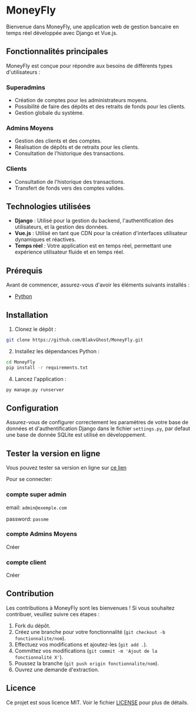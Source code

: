 # MoneyFly

Bienvenue dans MoneyFly, une application web de gestion bancaire en temps réel développée avec Django et Vue.js.

## Fonctionnalités principales

MoneyFly est conçue pour répondre aux besoins de différents types d'utilisateurs :

### Superadmins

- Création de comptes pour les administrateurs moyens.
- Possibilité de faire des dépôts et des retraits de fonds pour les clients.
- Gestion globale du système.

### Admins Moyens

- Gestion des clients et des comptes.
- Réalisation de dépôts et de retraits pour les clients.
- Consultation de l'historique des transactions.

### Clients

- Consultation de l'historique des transactions.
- Transfert de fonds vers des comptes valides.

## Technologies utilisées

- **Django** : Utilisé pour la gestion du backend, l'authentification des utilisateurs, et la gestion des données.
- **Vue.js** : Utilisé en tant que CDN pour la création d'interfaces utilisateur dynamiques et réactives.
- **Temps réel** : Votre application est en temps réel, permettant une expérience utilisateur fluide et en temps réel.

## Prérequis

Avant de commencer, assurez-vous d'avoir les éléments suivants installés :

- [Python](https://www.python.org/downloads/)

## Installation

1. Clonez le dépôt :

```sh
git clone https://github.com/BlakvGhost/MoneyFly.git
```

2. Installez les dépendances Python :

```sh
cd MoneyFly
pip install -r requirements.txt
```

4. Lancez l'application :

```sh
py manage.py runserver
```

## Configuration

Assurez-vous de configurer correctement les paramètres de votre base de données et d'authentification Django dans le fichier `settings.py`, par defaut une base de donnée SQLite est utilisé en développement.

## Tester la version en ligne

Vous pouvez tester sa version en ligne sur [ce lien](https://money-fly.kabirou-alassane.com)

Pour se connecter:

### compte super admin

email: `admin@exemple.com`

password: `passme`

### compte Admins Moyens

Créer

### compte client

Créer

## Contribution

Les contributions à MoneyFly sont les bienvenues ! Si vous souhaitez contribuer, veuillez suivre ces étapes :

1. Fork du dépôt.
2. Créez une branche pour votre fonctionnalité (`git checkout -b fonctionnalite/nom`).
3. Effectuez vos modifications et ajoutez-les (`git add .`).
4. Committez vos modifications (`git commit -m 'Ajout de la fonctionnalité X'`).
5. Poussez la branche (`git push origin fonctionnalite/nom`).
6. Ouvrez une demande d'extraction.

## Licence

Ce projet est sous licence MIT. Voir le fichier [LICENSE](LICENSE) pour plus de détails.
